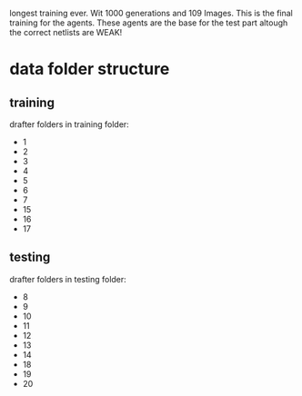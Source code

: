 longest training ever. Wit 1000 generations and 109 Images. This is the final training for the agents.
These agents are the base for the test part altough the correct netlists are WEAK!

# data folder structure

## training
drafter folders in training folder:
- 1
- 2
- 3
- 4
- 5
- 6
- 7
- 15
- 16
- 17

## testing
drafter folders in testing folder:
- 8
- 9
- 10
- 11
- 12
- 13
- 14
- 18
- 19
- 20